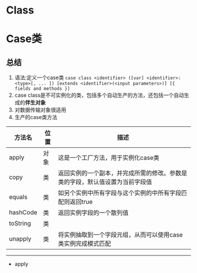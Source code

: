 Class
=======
# Case类
## 总结
1. 语法:定义一个case类
`
case class <identifier> ([var] <identifier>: <type>[, ... ]) [extends <identifier>(<input parameters>)] [{ fields and methods }]
`
2. case class是不可实例化的类，包括多个自动生产的方法，还包括一个自动生成的**伴生对象**
3. 对数据传输对象很适用
4. 生产的case类方法

|方法名|位置|描述|
|-|-|-|
|apply|对象|这是一个工厂方法，用于实例化case类|
|copy|类|返回实例的一个副本，并完成所需的修改。参数是类的字段，默认值设置为当前字段值|
|equals|类|如另个实例中所有字段与这个实例的中所有字段匹配则返回true|
|hashCode|类|返回实例字段的一个散列值|
|toString|类||
|unapply|类|将实例抽取到一个字段元组，从而可以使用case类实例完成模式匹配|
--------
  - apply